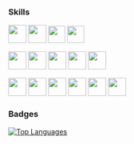 ### Skills

<picture><img src="https://cdn.jsdelivr.net/gh/devicons/devicon@latest/icons/go/go-original-wordmark.svg" width="36" /></picture>
<picture><img src="https://cdn.jsdelivr.net/gh/devicons/devicon@latest/icons/php/php-original.svg" width="36" /></picture>
<img src="https://cdn.jsdelivr.net/gh/devicons/devicon@latest/icons/javascript/javascript-original.svg" width="34" />
<img src="https://cdn.jsdelivr.net/gh/devicons/devicon@latest/icons/python/python-original-wordmark.svg" width="34" />

<picture><img src="https://cdn.jsdelivr.net/gh/devicons/devicon@latest/icons/mysql/mysql-original-wordmark.svg" width="36"/></picture>
<img src="https://cdn.jsdelivr.net/gh/devicons/devicon@latest/icons/mongodb/mongodb-original-wordmark.svg" width="36"/>
<img src="https://cdn.jsdelivr.net/gh/devicons/devicon@latest/icons/rabbitmq/rabbitmq-original-wordmark.svg" width="36" />
<img src="https://cdn.jsdelivr.net/gh/devicons/devicon@latest/icons/redis/redis-original-wordmark.svg" width="36" />
<img src="https://cdn.jsdelivr.net/gh/devicons/devicon@latest/icons/elasticsearch/elasticsearch-original.svg" width="36"/>

<picture><img src="https://cdn.jsdelivr.net/gh/devicons/devicon@latest/icons/amazonwebservices/amazonwebservices-original-wordmark.svg" width="36" /></picture>
<img src="https://cdn.jsdelivr.net/gh/devicons/devicon@latest/icons/docker/docker-original.svg" width="36"/>
<img src="https://cdn.jsdelivr.net/gh/devicons/devicon@latest/icons/kubernetes/kubernetes-original-wordmark.svg" width="36"/>
<img src="https://cdn.jsdelivr.net/gh/devicons/devicon@latest/icons/helm/helm-original.svg" width="36"/>
<img src="https://cdn.jsdelivr.net/gh/devicons/devicon@latest/icons/ansible/ansible-original-wordmark.svg" width="36"/>
<img src="https://cdn.jsdelivr.net/gh/devicons/devicon@latest/icons/nginx/nginx-original.svg" width="36"/>

### Badges

<a href="https://github.com/fj-x" align="left"><img src="https://github-readme-stats.vercel.app/api/top-langs/?username=fj-x&langs_count=10&title_color=0891b2&text_color=ffffff&icon_color=0891b2&bg_color=1c1917&hide_border=true&locale=en&custom_title=Top%20%Languages" alt="Top Languages" /></a>
